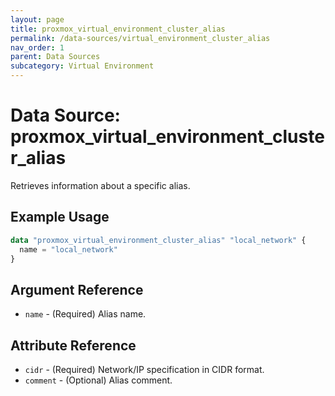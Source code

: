 ```yaml
---
layout: page
title: proxmox_virtual_environment_cluster_alias
permalink: /data-sources/virtual_environment_cluster_alias
nav_order: 1
parent: Data Sources
subcategory: Virtual Environment
---
```


# Data Source: proxmox_virtual_environment_cluster_alias

Retrieves information about a specific alias.

## Example Usage

```terraform
data "proxmox_virtual_environment_cluster_alias" "local_network" {
  name = "local_network"
}
```

## Argument Reference

* `name` - (Required) Alias name.

## Attribute Reference

* `cidr` - (Required) Network/IP specification in CIDR format.
* `comment` - (Optional) Alias comment.
